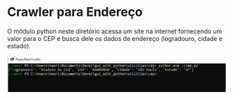 # Crawler para Endereço

O módulo python neste diretório acessa um site na internet fornecendo um valor para o CEP e busca dele os dados de endereço (logradouro, cidade e estado).

![Exemplo ao rodar o programa](CEP.png)
